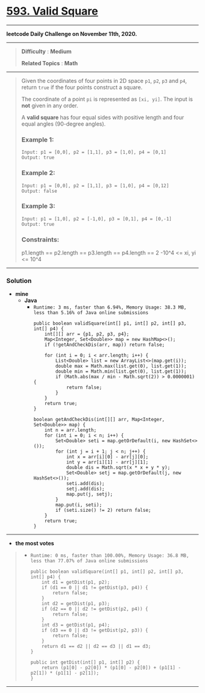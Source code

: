 # [593. Valid Square](https://leetcode.com/problems/valid-square/)

---

**leetcode Daily Challenge on November 11th, 2020.**

---

> **Difficulty** : **Medium**
>
> **Related Topics** : **Math**

---

> Given the coordinates of four points in 2D space `p1`, `p2`, `p3` and `p4`, return `true` if the four points construct a square.
>
> The coordinate of a point `pi` is represented as `[xi, yi]`. The input is **not** given in any order.
>
> A **valid square** has four equal sides with positive length and four equal angles (90-degree angles).
>
>
>
> ### Example 1:
> ```
> Input: p1 = [0,0], p2 = [1,1], p3 = [1,0], p4 = [0,1]
> Output: true
> ```
>
> ### Example 2:
> ```
> Input: p1 = [0,0], p2 = [1,1], p3 = [1,0], p4 = [0,12]
> Output: false
> ```
>
> ### Example 3:
> ```
> Input: p1 = [1,0], p2 = [-1,0], p3 = [0,1], p4 = [0,-1]
> Output: true
> ```
>
> ### Constraints:
> p1.length == p2.length == p3.length == p4.length == 2
> -10^4 <= xi, yi <= 10^4

---


### Solution
* **mine**
  * **Java**
    * `Runtime: 3 ms, faster than 6.94%, Memory Usage: 38.3 MB, less than 5.16% of Java online submissions`
      ```
      public boolean validSquare(int[] p1, int[] p2, int[] p3, int[] p4) {
          int[][] arr = {p1, p2, p3, p4};
          Map<Integer, Set<Double>> map = new HashMap<>();
          if (!getAndCheckDis(arr, map)) return false;

          for (int i = 0; i < arr.length; i++) {
              List<Double> list = new ArrayList<>(map.get(i));
              double max = Math.max(list.get(0), list.get(1));
              double min = Math.min(list.get(0), list.get(1));
              if (Math.abs(max / min - Math.sqrt(2)) > 0.0000001) {
                  return false;
              }
          }
          return true;
      }

      boolean getAndCheckDis(int[][] arr, Map<Integer, Set<Double>> map) {
          int n = arr.length;
          for (int i = 0; i < n; i++) {
              Set<Double> seti = map.getOrDefault(i, new HashSet<>());
              for (int j = i + 1; j < n; j++) {
                  int x = arr[i][0] - arr[j][0];
                  int y = arr[i][1] - arr[j][1];
                  double dis = Math.sqrt(x * x + y * y);
                  Set<Double> setj = map.getOrDefault(j, new HashSet<>());
                  seti.add(dis);
                  setj.add(dis);
                  map.put(j, setj);
              }
              map.put(i, seti);
              if (seti.size() != 2) return false;
          }
          return true;
      }
      ```

---


* **the most votes**
>  * `Runtime: 0 ms, faster than 100.00%, Memory Usage: 36.8 MB, less than 77.07% of Java online submissions`
>    ```
>    public boolean validSquare(int[] p1, int[] p2, int[] p3, int[] p4) {
>        int d1 = getDist(p1, p2);
>        if (d1 == 0 || d1 != getDist(p3, p4)) {
>            return false;
>        }
>        int d2 = getDist(p1, p3);
>        if (d2 == 0 || d2 != getDist(p2, p4)) {
>            return false;
>        }
>        int d3 = getDist(p1, p4);
>        if (d3 == 0 || d3 != getDist(p2, p3)) {
>            return false;
>        }
>        return d1 == d2 || d2 == d3 || d1 == d3;
>    }
>
>    public int getDist(int[] p1, int[] p2) {
>        return (p1[0] - p2[0]) * (p1[0] - p2[0]) + (p1[1] - p2[1]) * (p1[1] - p2[1]);
>    }
>    ```

---


